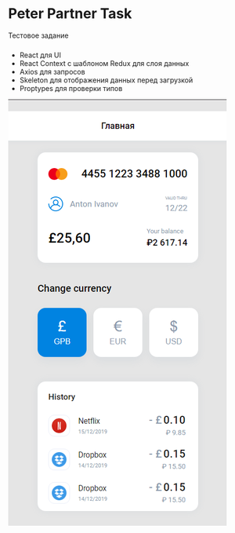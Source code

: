 # Peter Partner Task

Тестовое задание

##### 
* React для UI
* React Context c шаблоном Redux  для слоя данных
* Axios для запросов
* Skeleton для отображения данных перед загрузкой
* Proptypes для проверки типов

![img](https://github.com/YogurtWithSpoon/PicturesForProjects/blob/master/pptask.png?raw=true)
